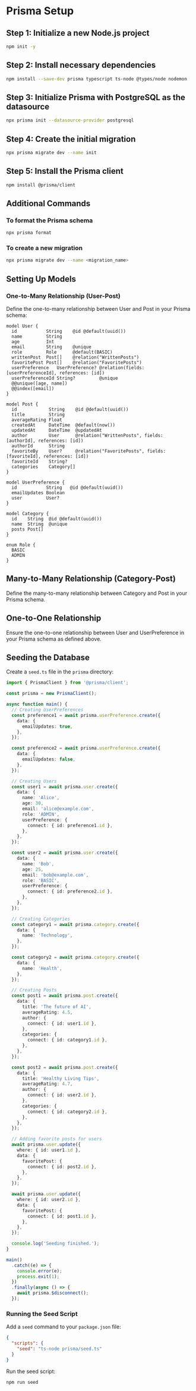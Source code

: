 # Prisma Setup

## Step 1: Initialize a new Node.js project

```bash
npm init -y
```

## Step 2: Install necessary dependencies

```bash
npm install --save-dev prisma typescript ts-node @types/node nodemon
```

## Step 3: Initialize Prisma with PostgreSQL as the datasource

```bash
npx prisma init --datasource-provider postgresql
```

## Step 4: Create the initial migration

```bash
npx prisma migrate dev --name init
```

## Step 5: Install the Prisma client

```bash
npm install @prisma/client
```

## Additional Commands

### To format the Prisma schema

```bash
npx prisma format
```

### To create a new migration

```bash
npx prisma migrate dev --name <migration_name>
```

## Setting Up Models

### One-to-Many Relationship (User-Post)

Define the one-to-many relationship between User and Post in your Prisma schema:

```prisma
model User {
  id           String    @id @default(uuid())
  name         String
  age          Int
  email        String    @unique
  role         Role      @default(BASIC)
  writtenPost  Post[]    @relation("WrittenPosts")
  favoritePost Post[]    @relation("FavoritePosts")
  userPreference   UserPreference? @relation(fields: [userPreferenceId], references: [id])
  userPreferenceId String?         @unique
  @@unique([age, name])
  @@index([email])
}

model Post {
  id            String    @id @default(uuid())
  title         String
  averageRating Float
  createdAt     DateTime  @default(now())
  updatedAt     DateTime  @updatedAt
  author        User      @relation("WrittenPosts", fields: [authorId], references: [id])
  authorId      String
  favoriteBy    User?     @relation("FavoritePosts", fields: [favoriteId], references: [id])
  favoriteId    String?
  categories    Category[]
}

model UserPreference {
  id           String   @id @default(uuid())
  emailUpdates Boolean
  user         User?
}

model Category {
  id    String  @id @default(uuid())
  name  String  @unique
  posts Post[]
}

enum Role {
  BASIC
  ADMIN
}
```

## Many-to-Many Relationship (Category-Post)

Define the many-to-many relationship between Category and Post in your Prisma schema.

## One-to-One Relationship

Ensure the one-to-one relationship between User and UserPreference in your Prisma schema as defined above.

## Seeding the Database

Create a `seed.ts` file in the `prisma` directory:

```typescript
import { PrismaClient } from '@prisma/client';

const prisma = new PrismaClient();

async function main() {
  // Creating UserPreferences
  const preference1 = await prisma.userPreference.create({
    data: {
      emailUpdates: true,
    },
  });

  const preference2 = await prisma.userPreference.create({
    data: {
      emailUpdates: false,
    },
  });

  // Creating Users
  const user1 = await prisma.user.create({
    data: {
      name: 'Alice',
      age: 30,
      email: 'alice@example.com',
      role: 'ADMIN',
      userPreference: {
        connect: { id: preference1.id },
      },
    },
  });

  const user2 = await prisma.user.create({
    data: {
      name: 'Bob',
      age: 25,
      email: 'bob@example.com',
      role: 'BASIC',
      userPreference: {
        connect: { id: preference2.id },
      },
    },
  });

  // Creating Categories
  const category1 = await prisma.category.create({
    data: {
      name: 'Technology',
    },
  });

  const category2 = await prisma.category.create({
    data: {
      name: 'Health',
    },
  });

  // Creating Posts
  const post1 = await prisma.post.create({
    data: {
      title: 'The future of AI',
      averageRating: 4.5,
      author: {
        connect: { id: user1.id },
      },
      categories: {
        connect: { id: category1.id },
      },
    },
  });

  const post2 = await prisma.post.create({
    data: {
      title: 'Healthy Living Tips',
      averageRating: 4.7,
      author: {
        connect: { id: user2.id },
      },
      categories: {
        connect: { id: category2.id },
      },
    },
  });

  // Adding favorite posts for users
  await prisma.user.update({
    where: { id: user1.id },
    data: {
      favoritePost: {
        connect: { id: post2.id },
      },
    },
  });

  await prisma.user.update({
    where: { id: user2.id },
    data: {
      favoritePost: {
        connect: { id: post1.id },
      },
    },
  });

  console.log('Seeding finished.');
}

main()
  .catch((e) => {
    console.error(e);
    process.exit(1);
  })
  .finally(async () => {
    await prisma.$disconnect();
  });
```

### Running the Seed Script

Add a `seed` command to your `package.json` file:

```json
{
  "scripts": {
    "seed": "ts-node prisma/seed.ts"
  }
}
```

Run the seed script:

```bash
npm run seed
```